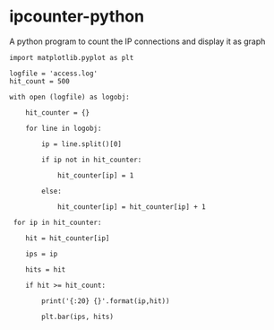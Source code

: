 # ipcounter-python
A python program to count the IP connections and display it as graph

    import matplotlib.pyplot as plt

    logfile = 'access.log'
    hit_count = 500

    with open (logfile) as logobj:

        hit_counter = {}
    
        for line in logobj:
    
            ip = line.split()[0]
        
            if ip not in hit_counter:
        
                hit_counter[ip] = 1
            
            else:
        
                hit_counter[ip] = hit_counter[ip] + 1
            
     for ip in hit_counter:

        hit = hit_counter[ip]
    
        ips = ip
    
        hits = hit
    
        if hit >= hit_count:
    
            print('{:20} {}'.format(ip,hit))
        
            plt.bar(ips, hits)

